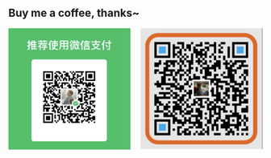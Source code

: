 ## Buy me a coffee, thanks~

<img style="width:48%;float:left;" src="./donate2.jpg">
<img style="width:48%;float:right;" src="./donate.png">